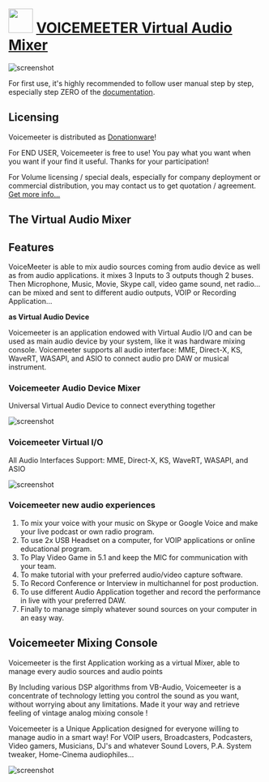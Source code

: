 ﻿# <img src="https://cdn.jsdelivr.net/gh/chtof/chocolatey-packages/automatic/voicemeeter.portable/voicemeeter.png" width="48" height="48"/> [VOICEMEETER Virtual Audio Mixer](https://chocolatey.org/packages/voicemeeter)

![screenshot](https://cdn.jsdelivr.net/gh/chtof/chocolatey-packages/automatic/voicemeeter.portable/screenshot.png)

For first use, it's highly recommended to follow user manual step by step, especially step ZERO of the [documentation](https://www.vb-audio.com/Voicemeeter/#Documentation).

## Licensing
Voicemeeter is distributed as [Donationware](https://www.vb-audio.com/Voicemeeter/Donationware.htm)!

For END USER, Voicemeeter is free to use! You pay what you want when you want if your find it useful. Thanks for your participation!

For Volume licensing / special deals, especially for company deployment or commercial distribution, you may contact us to get quotation / agreement. [Get more info...](https://www.vb-audio.com/Services/licensing.htm)
## The Virtual Audio Mixer

## Features

VoiceMeeter is able to mix audio sources coming from audio device as well as from audio applications. it mixes 3 Inputs to 3 outputs though 2 buses. Then Microphone, Music, Movie, Skype call, video game sound, net radio... can be mixed and sent to different audio outputs, VOIP or Recording Application... 

**as Virtual Audio Device**

Voicemeeter is an application endowed with Virtual Audio I/O and can be used as main audio device by your system, like it was hardware mixing console. Voicemeeter supports all audio interface: MME, Direct-X, KS, WaveRT, WASAPI, and ASIO to connect audio pro DAW or musical instrument.

### Voicemeeter Audio Device Mixer
Universal Virtual Audio Device to connect everything together

![screenshot](https://cdn.jsdelivr.net/gh/chtof/chocolatey-packages/automatic/voicemeeter.portable/screenshot1.png)

### Voicemeeter Virtual I/O
All Audio Interfaces Support: MME, Direct-X, KS, WaveRT, WASAPI, and ASIO

![screenshot](https://cdn.jsdelivr.net/gh/chtof/chocolatey-packages/automatic/voicemeeter.portable/screenshot2.png)

### Voicemeeter new audio experiences

1. To mix your voice with your music on Skype or Google Voice and make your live podcast or own radio program.
2. To use 2x USB Headset on a computer, for VOIP applications or online educational program.
3. To Play Video Game in 5.1 and keep the MIC for communication with your team.
4. To make tutorial with your preferred audio/video capture software.
5. To Record Conference or Interview in multichannel for post production.
6. To use different Audio Application together and record the performance in live with your preferred DAW.
7. Finally to manage simply whatever sound sources on your computer in an easy way.

## Voicemeeter Mixing Console

Voicemeeter is the first Application working as a virtual Mixer, able to manage every audio sources and audio points

By Including various DSP algorithms from VB-Audio, Voicemeeter is a concentrate of technology letting you control the sound as you want, without worrying about any limitations. Made it your way and retrieve feeling of vintage analog mixing console !

Voicemeeter is a Unique Application designed for everyone willing to manage audio in a smart way! For VOIP users, Broadcasters, Podcasters, Video gamers, Musicians, DJ's and whatever Sound Lovers, P.A. System tweaker, Home-Cinema audiophiles...

![screenshot](https://cdn.jsdelivr.net/gh/chtof/chocolatey-packages/automatic/voicemeeter.portable/screenshot3.png)
